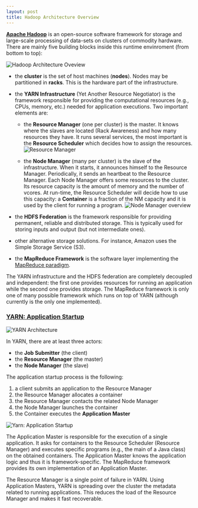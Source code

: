 ```yaml
---
layout: post
title: Hadoop Architecture Overview
---
```


[**Apache Hadoop**](http://hadoop.apache.org/) is an open-source software framework for storage and large-scale processing of data-sets on clusters of commodity hardware. There are mainly five building blocks inside this runtime envinroment (from bottom to top):

![Hadoop Architecture Oveview](public/images/hadoop-architecture-oveview_535fb575-6fcc-4a71-a3c7-71a80a0057dd.png)

 * the **cluster** is the set of host machines (**nodes**). Nodes may be partitioned in **racks**. This is the hardware part of the infrastructure.
 * the **YARN Infrastructure** (Yet Another Resource Negotiator) is the framework responsible for providing the computational resources (e.g., CPUs, memory, etc.) needed for application executions. Two important elements are:
   * the **Resource Manager** (one per cluster) is the master. It knows where the slaves are located (Rack Awareness) and how many resources they have. It runs several services, the most important is the **Resource Scheduler** which decides how to assign the resources. ![Resource Manager](public/images/resource-manager_534be06c-eb4c-4516-a178-5ff00a005d90.png)


   * the **Node Manager** (many per cluster) is the slave of the infrastructure. When it starts, it announces himself to the Resource Manager. Periodically, it sends an heartbeat to the Resource Manager. Each Node Manager offers some resources to the cluster. Its resource capacity is the amount of memory and the number of vcores. At run-time, the Resource Scheduler will decide how to use this capacity: a **Container** is a fraction of the NM capacity and it is used by the client for running a program. ![Node Manager overview](public/images/node-manager-overview_534beb08-0c0c-4d84-bf75-3a670a00c014.png)
  
 * the **HDFS Federation** is the framework responsible for providing permanent, reliable and distributed storage. This is typically used for storing inputs and output (but not intermediate ones).
 * other alternative storage solutions. For instance, Amazon uses the Simple Storage Service (S3).
 * the **MapReduce Framework** is the software layer implementing the [MapReduce paradigm](http://en.wikipedia.org/wiki/MapReduce.html). 

The YARN infrastructure and the HDFS federation are completely decoupled and independent: the first one provides resources for running an application while the second one provides storage. The MapReduce framework is only one of many possible framework which runs on top of YARN (although currently is the only one implemented).

### <a href="#yarn-application-startup" id="yarn-application-startup">YARN: Application Startup</a>
![YARN Architecture](public/images/yarn-architecture_5356ab97-2bd8-4f19-b30e-1ef60a00dcc0.png)

In YARN, there are at least three actors:

 * the **Job Submitter** (the client)
 * the **Resource Manager** (the master)
 * the **Node Manager** (the slave)

The application startup process is the following:

 1. a client submits an application to the Resource Manager
 2. the Resource Manager allocates a container
 3. the Resource Manager contacts the related Node Manager 
 4. the Node Manager launches the container
 5. the Container executes the **Application Master**

![Yarn: Application Startup](public/images/yarn-application-startup_534bf195-890c-4c7a-95eb-13cb0a008d03.png)

The Application Master is responsible for the execution of a single application. It asks for containers to the Resource Scheduler (Resource Manager) and executes specific programs (e.g., the main of a Java class) on the obtained containers. The Application Master knows the application logic and thus it is framework-specific. The MapReduce framework provides its own implementation of an Application Master.

The Resource Manager is a single point of failure in YARN. Using Application Masters, YARN is spreading over the cluster the metadata related to running applications. This reduces the load of the Resource Manager and makes it fast recoverable.

<!--
The user submits a job using the **Job Submitter** component. This software element connects to the **Resource Manager** and starts their interaction using the *ClientProtocol* and the *ApplicationClientProtocol*. It sends the job configuration and the application jar. Finally, it waits until the job is completed.

The **Resource Manager** when a user submit an application (the job) allocates and starts a new container for an **Application Master**. This component is responsible for the execution of the application according to the MapReduce paradigm. It asks to the **Resource Manager** the containers needed for executing the **MapTasks**. When it obtains them from the **Resource Scheduler**, it starts the execution on the related **Node Managers**. When the majority of the **MapTasks** has been started, it begins to ask more containers for executing the **ReduceTasks**. When almost all **MapTasks** have been completed, it starts the **ReduceTasks**. 

Internally, the **Application Master** tracks the status of an **Application** using the concept of a **Job** which is divided in **Tasks**, each **Task** may have several launched attempts (**Task Attempt**). Each **Task Attempt** is executed on a **Container** of a specific **Node Manager** and it can be a **MapTask** or a **ReduceTask**.

Finally, when all the tasks are completed it notifies the **Resource Manager** which in turn warns the user about the completion of the application.

-->
